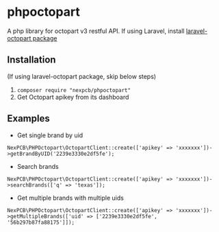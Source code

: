 # phpoctopart
A php library for octopart v3 restful API. If using Laravel, install [laravel-octopart package](https://github.com/nexpcb/laravel-octopart)

## Installation

(If using laravel-octopart package, skip below steps)

1. `composer require "nexpcb/phpoctopart"`
2. Get Octopart apikey from its dashboard

## Examples

- Get single brand by uid

`NexPCB\PHPOctopart\OctopartClient::create(['apikey' => 'xxxxxxx'])->getBrandByUID('2239e3330e2df5fe');`

- Search brands

`NexPCB\PHPOctopart\OctopartClient::create(['apikey' => 'xxxxxxx'])->searchBrands(['q' => 'texas']);`

- Get multiple brands with multiple uids

`NexPCB\PHPOctopart\OctopartClient::create(['apikey' => 'xxxxxxx'])->getMultipleBrands(['uid' => ['2239e3330e2df5fe', '56b297b87fa88175']]);`
